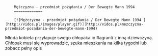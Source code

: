 
        Mężczyzna - przedmiot pożądania / Der Bewegte Mann 1994 
        =============
        
        [![Mężczyzna - przedmiot pożądania / Der Bewegte Mann 1994 ](http://vidos.pl/images/player.gif)](http://vidos.pl/mezczyzna-przedmiot-pozadania-der-bewegte-mann-1994)
        
        
 Młoda kobieta przyłapuje swego chłopaka in flagranti z inną dziewczyną. Chłopak musi się wyprowadzić, szuka mieszkania na kilka tygodni lub zobacz pełny opis
    